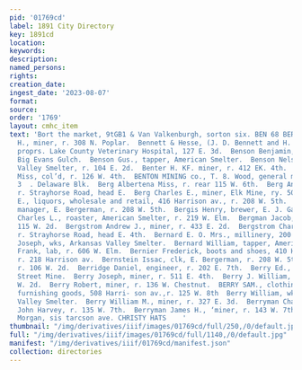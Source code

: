 ```yaml
---
pid: '01769cd'
label: 1891 City Directory
key: 1891cd
location: 
keywords: 
description: 
named_persons: 
rights: 
creation_date: 
ingest_date: '2023-08-07'
format: 
source: 
order: '1769'
layout: cmhc_item
text: 'Bort the market, 9tGB1 & Van Valkenburgh, sorton six. BEN 68 BER  Bennett Oscar
  H., miner, r. 308 N. Poplar.  Bennett & Hesse, (J. D. Bennett and H. R. Hesse,)
  proprs. Lake County Veterinary Hospital, 127 E. 3d.  Benson Benjamin, miner, r.
  Big Evans Gulch.  Benson Gus., tapper, American Smelter.  Benson Nels., wks. Arkansas
  Valley Smelter, r. 104 E. 2d.  Benter H. KF. miner, r. 412 EK. 4th.  Benton Mary
  Miss, col’d, r. 126 W. 4th.  BENTON MINING co., T. 8. Wood, general manager, 2 and
  3  . Delaware Blk.  Berg Albertena Miss, r. rear 115 W. 6th.  Berg Andrew, miner,
  r. Strayhorse Road, head E.  Berg Charles E., miner, Elk Mine, ry. 500 E. 5th.  BERGERMAN
  E., liquors, wholesale and retail, 416 Harrison av., r. 208 W. 5th.  Bergerman Jacob,
  manager, E. Bergerman, r. 208 W. 5th.  Bergis Henry, brewer, E. J. Gaw.  Bergman
  Charles L., roaster, American Smelter, r. 219 W. Elm.  Bergman Jacob, clothing,
  115 W. 2d.  Bergstrom Andrew J., miner, r. 433 E. 2d.  Bergstrom Charles, miner,
  r. Strayhorse Road, head E. 4th.  Bernard E. O. Mrs., millinery, 200 E. 7th.  Bernard
  Joseph, wks, Arkansas Valley Smelter.  Bernard William, tapper, American Smelter.  Berne
  Frank, lab, r. 606 W. Elm.  Bernier Frederick, boots and shoes, 410 Harrison av.,
  r. 218 Harrison av.  Bernstein Issac, clk, E. Bergerman, r. 208 W. 5th.  Bero Joseph,
  r. 106 W. 2d.  Berridge Daniel, engineer, r. 202 E. 7th.  Berry Ed., miner, Sixth
  Street Mine.  Berry Joseph, miner, r. 511 E. 4th.  Berry J. William, miner, r. 5830
  W. 2d.  Berry Robert, miner, r. 136 W. Chestnut.  BERRY SAM., clothing and men’s
  furnishing goods, 508 Harri- son av.,r. 125 W. 8th  Berry William, wks. Arkansas
  Valley Smelter.  Berry William M., miner, r. 327 E. 3d.  Berryman Charles G., clk.,
  John Harvey, r. 135 W. 7th.  Berryman James H., ‘miner, r. 143 W. 7th.  Brown &
  Morgan, sis tarcson ave. CHRISTY HATS    '
thumbnail: "/img/derivatives/iiif/images/01769cd/full/250,/0/default.jpg"
full: "/img/derivatives/iiif/images/01769cd/full/1140,/0/default.jpg"
manifest: "/img/derivatives/iiif/01769cd/manifest.json"
collection: directories
---
```

